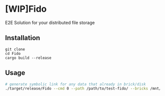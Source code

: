 # [WIP]Fido
E2E Solution for your distributed file storage

## Installation

```
git clone 
cd Fido
cargo build --release
```

## Usage

```bash
# generate symbolic link for any data that already in brick/disk
./target/release/Fido --cmd 0 --path /path/to/test-fido/ --bricks /mnt/disks/disk-1
```